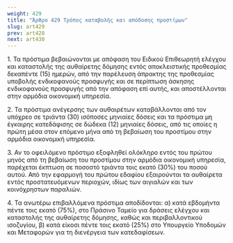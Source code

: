 ```yaml
---
weight: 429
title: "Άρθρο 429 Τρόπος καταβολής και απόδοσης προστίμων"
slug: art429
prev: art428
next: art430
---
```


1\. Τα πρόστιμα βεβαιώνονται με απόφαση του Ειδικού Επιθεωρητή ελέγχου και καταστολής της αυθαίρετης δόμησης εντός αποκλειστικής προθεσμίας δεκαπέντε (15) ημερών, από την παρέλευση άπρακτης της προθεσμίας υποβολής ενδικοφανούς προσφυγής και σε περίπτωση άσκησης ενδικοφανούς προσφυγής από την απόφαση επί αυτής, και αποστέλλονται στην αρμόδια οικονομική υπηρεσία.

2\. Τα πρόστιμα ανέγερσης των αυθαιρέτων καταβάλλονται από τον υπόχρεο σε τριάντα (30) ισόποσες μηνιαίες δόσεις και τα πρόστιμα μη έγκαιρης κατεδάφισης σε δώδεκα (12) μηνιαίες δόσεις, από τις οποίες η πρώτη μέσα στον επόμενο μήνα από τη βεβαίωση του προστίμου στην αρμόδια οικονομική υπηρεσία.

3\. Αν το οφειλόμενο πρόστιμο εξοφληθεί ολόκληρο εντός του πρώτου μηνός από τη βεβαίωση του προστίμου στην αρμόδια οικονομική υπηρεσία, παρέχεται έκπτωση σε ποσοστό τριάντα τοις εκατό (30%) του ποσού αυτού. Από την εφαρμογή του πρώτου εδαφίου εξαιρούνται τα αυθαίρετα εντός προστατευόμενων περιοχών, ιδίως των αιγιαλών και των κοινόχρηστων παραλιών.

4\. Τα ανωτέρω επιβαλλόμενα πρόστιμα αποδίδονται: α) κατά εβδομήντα πέντε τοις εκατό (75%), στο Πράσινο Ταμείο για δράσεις ελέγχου και καταστολής της αυθαίρετης δόμησης, καθώς και περιβαλλοντικού ισοζυγίου, β) κατά είκοσι πέντε τοις εκατό (25%) στο Υπουργείο Υποδομών και Μεταφορών για τη διενέργεια των κατεδαφίσεων.



